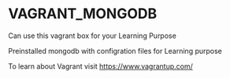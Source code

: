 # VAGRANT_MONGODB

Can use this vagrant box for your Learning Purpose

Preinstalled mongodb with configration files for Learning purpose

To learn about Vagrant visit https://www.vagrantup.com/

